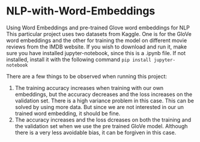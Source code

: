 # NLP-with-Word-Embeddings
Using Word Embeddings and pre-trained Glove word embeddings for NLP
This particular project uses two datasets from Kaggle. One is for the GloVe word embeddings and the other for training the model on different movie reviews from the IMDB website.
If you wish to download and run it, make sure you have installed jupyter-notebook, since this is a .ipynb file. If not installed, install it with the following command ```pip install jupyter-notebook```<br />

There are a few things to be observed when running this project:
1. The training accuracy increases when training with our own embeddings, but the accuracy decreases and the loss increases on the validation set. There is a high variance problem in this case. This can be solved by using more data. But since we are not interested in our un trained word embedding, it should be fine.<br />
2. The accuracy increases and the loss dcreases on both the training and the validation set when we use the pre trained GloVe model. Although there is a very less avoidable bias, it can be forgiven in this case.
